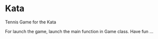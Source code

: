 # Kata
Tennis Game for the Kata

For launch the game, launch the main function in Game class.
Have fun ...
